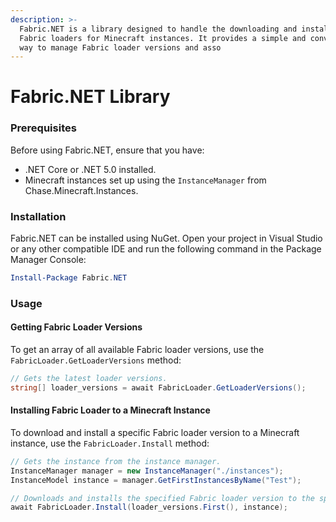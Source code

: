 ```yaml
---
description: >-
  Fabric.NET is a library designed to handle the downloading and installation of
  Fabric loaders for Minecraft instances. It provides a simple and convenient
  way to manage Fabric loader versions and asso
---
```


# Fabric.NET Library

### Prerequisites

Before using Fabric.NET, ensure that you have:

* .NET Core or .NET 5.0 installed.
* Minecraft instances set up using the `InstanceManager` from Chase.Minecraft.Instances.

### Installation

Fabric.NET can be installed using NuGet. Open your project in Visual Studio or any other compatible IDE and run the following command in the Package Manager Console:

```powershell
Install-Package Fabric.NET
```

### Usage

#### Getting Fabric Loader Versions

To get an array of all available Fabric loader versions, use the `FabricLoader.GetLoaderVersions` method:

```csharp
// Gets the latest loader versions.
string[] loader_versions = await FabricLoader.GetLoaderVersions();
```

#### Installing Fabric Loader to a Minecraft Instance

To download and install a specific Fabric loader version to a Minecraft instance, use the `FabricLoader.Install` method:

```csharp
// Gets the instance from the instance manager.
InstanceManager manager = new InstanceManager("./instances");
InstanceModel instance = manager.GetFirstInstancesByName("Test");

// Downloads and installs the specified Fabric loader version to the specified instance.
await FabricLoader.Install(loader_versions.First(), instance);
```
